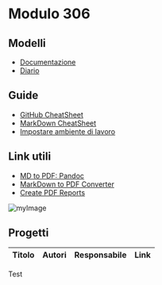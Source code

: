 # Modulo 306


## Modelli
- [Documentazione](Modelli/DocumentazioneCompleta.md)
- [Diario](Modelli/ModelloDiario.md)


## Guide
- [GitHub CheatSheet](Guide/github-cheatsheet.pdf)
- [MarkDown CheatSheet](Guide/markdownCheatSheet.md)
- [Impostare ambiente di lavoro](Guide/ImpostareAmbienteLavoro.md)


## Link utili
- [MD to PDF: Pandoc](http://www.pandoc.org)
- [MarkDown to PDF Converter](http://www.markdowntopdf.com/)
- [Create PDF Reports](https://medium.com/@sorenlind/create-pdf-reports-using-r-r-markdown-latex-and-knitr-on-windows-10-952b0c48bfa9#.49ii34y7a)

![myImage](https://i.ibb.co/6DBs3rM/cane.jpg=200x200)

## Progetti


|Titolo                   |Autori             |Responsabile         |Link           |
|:------------------------|:------------------|:--------------------|:--------------|

Test


